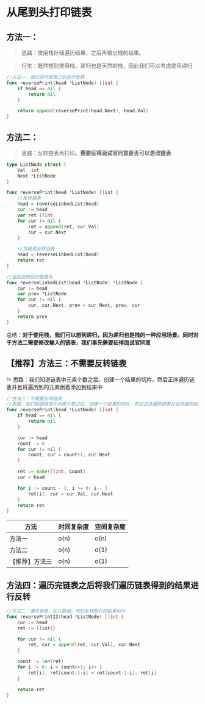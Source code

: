 # 从尾到头打印链表

## 方法一：

> 思路：使用栈存储遍历结果，之后再输出栈的结果。

> 衍生：既然想到使用栈，递归也是天然的栈，因此我们可以考虑使用递归
```go
//方法一：递归进行调用之后进行反转
func reversePrint(head *ListNode) []int {
	if head == nil {
		return nil
	}

	return append(reversePrint(head.Next), head.Val)
}
```

## 方法二：

> 思路：反转链表再打印。**需要征得面试官同意是否可以更改链表**

```go
type ListNode struct {
	Val  int
	Next *ListNode
}

func reversePrint(head *ListNode) []int {
	//反转链表
	head = reverseLinkedList(head)
	cur := head
	var ret []int
	for cur != nil {
		ret = append(ret, cur.Val)
		cur = cur.Next
	}

	//将链表反转回去
	head = reverseLinkedList(head)
	return ret
}

//返回反转后的链表头
func reverseLinkedList(head *ListNode) *ListNode {
	cur := head
	var prev *ListNode
	for cur != nil {
		cur, cur.Next, prev = cur.Next, prev, cur
	}
	return prev
}
```

总结：**对于使用栈，我们可以想到递归，因为递归也是栈的一种应用场景。同时对于方法二需要修改输入的链表，我们事先需要征得面试官同意**

## 【推荐】方法三：不需要反转链表
!> 思路：我们知道链表中元素个数之后，创建一个结果的切片，然后正序遍历链表并且将遍历到的元素倒着添加到结果中
```go
//方法二：不需要反转链表
//思路：我们知道链表中元素个数之后，创建一个结果的切片，然后正序遍历链表并且将遍历到的元素倒着添加到结果中
func reversePrint(head *ListNode) []int {
	if head == nil {
		return nil
	}

	cur := head
	count := 0
	for cur != nil {
		count, cur = count+1, cur.Next
	}

	ret := make([]int, count)
	cur = head

	for i := count - 1; i >= 0; i-- {
		ret[i], cur = cur.Val, cur.Next
	}
	return ret
}
```

| 方法   | 时间复杂度 | 空间复杂度 |
| ------ | ---------- | ---------- |
| 方法一 | o(n)       | o(n)       |
| 方法二 | o(n)       | o(1)       |
| 【推荐】方法三 | o(n)       | o(1)       |

## 方法四：遍历完链表之后将我们遍历链表得到的结果进行反转

```go
//方法二：遍历链表，加入数组，然后反转我们的结果切片
func reversePrintII(head *ListNode) []int {
	cur := head
	ret := []int{}

	for cur != nil {
		ret, cur = append(ret, cur.Val), cur.Next
	}

	count := len(ret)
	for i := 0; i < count>>1; i++ {
		ret[i], ret[count-1-i] = ret[count-1-i], ret[i]
	}

	return ret
}
```